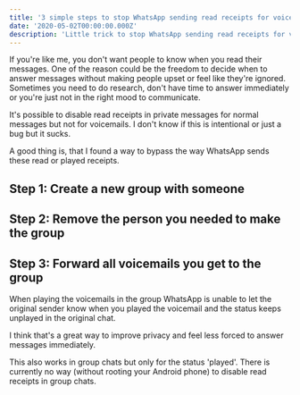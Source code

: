 ```yaml
---
title: '3 simple steps to stop WhatsApp sending read receipts for voicemails'
date: '2020-05-02T00:00:00.000Z'
description: 'Little trick to stop WhatsApp sending read receipts for voicemails in private messages.'
---
```


If you're like me, you don't want people to know when you read their messages. One of the reason could be the freedom to decide when to answer messages without making people upset or feel like they're ignored. Sometimes you need to do research, don't have time to answer immediately or you're just not in the right mood to communicate.

It's possible to disable read receipts in private messages for normal messages but not for voicemails. I don't know if this is intentional or just a bug but it sucks.

A good thing is, that I found a way to bypass the way WhatsApp sends these read or played receipts.

## Step 1: Create a new group with someone

## Step 2: Remove the person you needed to make the group

## Step 3: Forward all voicemails you get to the group

When playing the voicemails in the group WhatsApp is unable to let the original sender know when you played the voicemail and the status keeps unplayed in the original chat.

I think that's a great way to improve privacy and feel less forced to answer messages immediately.

This also works in group chats but only for the status 'played'. There is currently no way (without rooting your Android phone) to disable read receipts in group chats.
